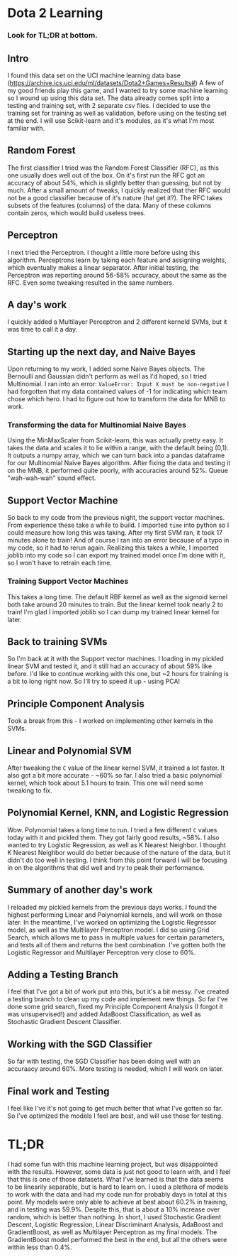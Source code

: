 # Dota 2 Learning
### Look for TL;DR at bottom.
## Intro
I found this data set on the UCI machine learning data base (https://archive.ics.uci.edu/ml/datasets/Dota2+Games+Results#)
A few of my good friends play this game, and I wanted to try some machine learning so I wound up using this data set. 
The data already comes split into a testing and training set, with 2 separate csv files. I decided to use the training set
	for training as well as validation, before using on the testing set at the end. I will use Scikit-learn and it's modules,
	as it's what I'm most familiar with.
## Random Forest
The first classifier I tried was the Random Forest Classifier (RFC), as this one usually does well out of the box. On it's first run
	the RFC got an accuracy of about 54%, which is slightly better than guessing, but not by much. After a small amount of tweaks,
	I quickly realized that ther RFC would not be a good classifier because of it's nature (ha! get it?). The RFC takes subsets of the
	features (columns) of the data. Many of these columns contain zeros, which would build useless trees. 
## Perceptron
I next tried the Perceptron. I thought a little more before using this algorithm. Perceptrons learn by taking each feature and assigning
	weights, which eventually makes a linear separator. After initial testing, the Perceptron was reporting around 56-58% accuracy, about
	the same as the RFC. Even some tweaking resulted in the same numbers.
## A day's work
I quickly added a Multilayer Perceptron and 2 different kerneld SVMs, but it was time to call it a day.
## Starting up the next day, and Naive Bayes
Upon returning to my work, I added some Naive Bayes objects. The Bernoulli and Gaussian didn't perform as well as I'd hoped, so I tried Multinomial.
	I ran into an error: `ValueError: Input X must be non-negative` I had forgotten that my data contained values of -1 for indicating which team 
	chose which hero. I had to figure out how to transform the data for MNB to work.
### Transforming the data for Multinomial Naive Bayes
Using the MinMaxScaler from Scikit-learn, this was actually pretty easy. It takes the data and scales it to lie within a range, with the default being
	(0,1). It outputs a numpy array, which we can turn back into a pandas dataframe for our Multinomial Naive Bayes algorithm. After fixing the data
	and testing it on the MNB, it performed quite poorly, with accuracies around 52%. Queue "wah-wah-wah" sound effect.
## Support Vector Machine
So back to my code from the previous night, the support vector machines. From experience these take a while to build. I imported `time` into python
	so I could measure how long this was taking. After my first SVM ran, it took 17 minutes alone to train! And of course I ran into an error because
	of a typo in my code, so it had to rerun again. Realizing this takes a while, I imported joblib into my code so I can export my trained model
	once I'm done with it, so I won't have to retrain each time.
### Training Support Vector Machines
This takes a long time. The default RBF kernel as well as the sigmoid kernel both take around 20 minutes to train. But the linear kernel took nearly 2 
	to train! I'm glad I imported joblib so I can dump my trained linear kernel for later.
## Back to training SVMs
So I'm back at it with the Support vector machines. I loading in my pickled linear SVM and tested it, and it still had an accuracy of about 59% like 
	before. I'd like to continue working with this one, but ~2 hours for training is a bit to long right now. So I'll try to speed it up - using PCA!
## Principle Component Analysis
Took a break from this - I worked on implementing other kernels in the SVMs.
## Linear and Polynomial SVM
After tweaking the `C` value of the linear kernel SVM, it trained a lot faster. It also got a bit more accurate - ~60% so far. I also tried a basic
	polynomial kernel, which took about 5.1 hours to train. This one will need some tweaking to fix.
## Polynomial Kernel, KNN, and Logistic Regression
Wow. Polynomial takes a long time to run. I tried a few different `C` values today with it and pickled them. They got fairly good results, ~58%. I also
	wanted to try Logistic Regression, as well as K Nearest Neighbor. I thought K Nearest Neighbor would do better because of the nature of the data, but
	it didn't do too well in testing. I think from this point forward I will be focusing in on the algorithms that did well and try to peak their performance.
## Summary of another day's work
I reloaded my pickled kernels from the previous days works. I found the highest performing Linear and Polynomial kernels, and will work on those later. In the 
	meantime, I've worked on optimizing the Logistic Regressor model, as well as the Multilayer Perceptron model. I did so using Grid Search, which allows me
	to pass in multiple values for certain parameters, and tests all of them and returns the best combination. I've gotten both the Logistic Regressor and 
	Multilayer Perceptron very close to 60%.
## Adding a Testing Branch
I feel that I've got a bit of work put into this, but it's a bit messy. I've created a testing branch to clean up my code and implement new things. So far I've
	done some grid search, fixed my Principle Component Analysis (I forgot it was unsupervised!) and added AdaBoost Classification, as well as Stochastic Gradient
	Descent Classifier.
## Working with the SGD Classifier
So far with testing, the SGD Classifier has been doing well with an accuraacy around 60%. More testing is needed, which I will work on later.
## Final work and Testing
I feel like I've it's not going to get much better that what I've gotten so far. So I've optimized the models I feel are best, and will use those for testing.

# TL;DR
I had some fun with this machine learning project, but was disappointed with the results. However, some data is just not good to learn with, and I feel that this 
	is one of those datasets. What I've learned is that the data seems to be linearily separable, but is hard to learn on. I used a plethora of models to work with
	the data and had my code run for probably days in total at this point. My models were only able to achieve at best about 60.2% in training, and in testing was
	59.9%. Despite this, that is about a 10% increase over random, which is better than nothing. In short, I used Stochastic Gradient Descent, Logistic Regression,
	Linear Discriminant Analysis, AdaBoost and GradientBoost, as well as Multilayer Perceptron as my final models. The GradientBoost model performed the best in the 
	end, but all the others were within less than 0.4%.